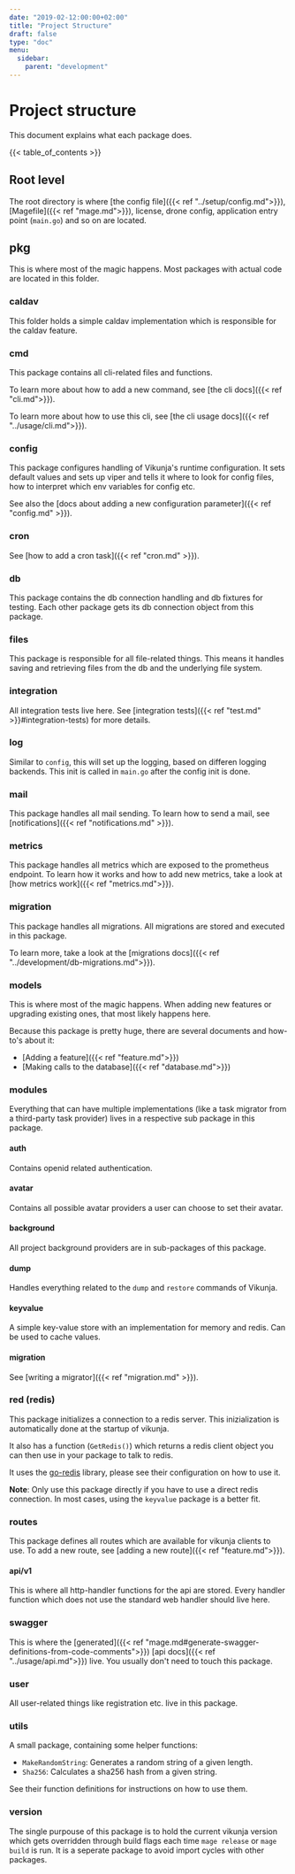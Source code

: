 ```yaml
---
date: "2019-02-12:00:00+02:00"
title: "Project Structure"
draft: false
type: "doc"
menu:
  sidebar:
    parent: "development"
---
```


# Project structure

This document explains what each package does.

{{< table_of_contents >}}

## Root level

The root directory is where [the config file]({{< ref "../setup/config.md">}}), [Magefile]({{< ref "mage.md">}}), license, drone config, 
application entry point (`main.go`) and so on are located.

## pkg

This is where most of the magic happens. Most packages with actual code are located in this folder.

### caldav

This folder holds a simple caldav implementation which is responsible for the caldav feature.

### cmd

This package contains all cli-related files and functions.

To learn more about how to add a new command, see [the cli docs]({{< ref "cli.md">}}).

To learn more about how to use this cli, see [the cli usage docs]({{< ref "../usage/cli.md">}}).

### config

This package configures handling of Vikunja's runtime configuration.
It sets default values and sets up viper and tells it where to look for config files, how to interpret which env variables 
for config etc.

See also the [docs about adding a new configuration parameter]({{< ref "config.md" >}}).

### cron

See [how to add a cron task]({{< ref "cron.md" >}}).

### db

This package contains the db connection handling and db fixtures for testing.
Each other package gets its db connection object from this package.

### files

This package is responsible for all file-related things.
This means it handles saving and retrieving files from the db and the underlying file system.

### integration

All integration tests live here.
See [integration tests]({{< ref "test.md" >}}#integration-tests) for more details.

### log

Similar to `config`, this will set up the logging, based on differen logging backends.
This init is called in `main.go` after the config init is done.

### mail

This package handles all mail sending. To learn how to send a mail, see [notifications]({{< ref "notifications.md" >}}).

### metrics

This package handles all metrics which are exposed to the prometheus endpoint.
To learn how it works and how to add new metrics, take a look at [how metrics work]({{< ref "metrics.md">}}).

### migration

This package handles all migrations.
All migrations are stored and executed in this package.

To learn more, take a look at the [migrations docs]({{< ref "../development/db-migrations.md">}}).

### models

This is where most of the magic happens.
When adding new features or upgrading existing ones, that most likely happens here.

Because this package is pretty huge, there are several documents and how-to's about it:

* [Adding a feature]({{< ref "feature.md">}})
* [Making calls to the database]({{< ref "database.md">}})

### modules

Everything that can have multiple implementations (like a task migrator from a third-party task provider) lives in a 
respective sub package in this package.

#### auth

Contains openid related authentication.

#### avatar

Contains all possible avatar providers a user can choose to set their avatar.

#### background

All project background providers are in sub-packages of this package.

#### dump

Handles everything related to the `dump` and `restore` commands of Vikunja.

#### keyvalue

A simple key-value store with an implementation for memory and redis. 
Can be used to cache values.

#### migration

See [writing a migrator]({{< ref "migration.md" >}}).

### red (redis)

This package initializes a connection to a redis server.
This inizialization is automatically done at the startup of vikunja.

It also has a function (`GetRedis()`) which returns a redis client object you can then use in your package 
to talk to redis.

It uses the [go-redis](https://github.com/go-redis/redis) library, please see their configuration on how to use it.

**Note**: Only use this package directly if you have to use a direct redis connection.
In most cases, using the `keyvalue` package is a better fit.

### routes

This package defines all routes which are available for vikunja clients to use.
To add a new route, see [adding a new route]({{< ref "feature.md">}}).

#### api/v1

This is where all http-handler functions for the api are stored. 
Every handler function which does not use the standard web handler should live here.

### swagger

This is where the [generated]({{< ref "mage.md#generate-swagger-definitions-from-code-comments">}}) [api docs]({{< ref "../usage/api.md">}}) live. 
You usually don't need to touch this package.

### user

All user-related things like registration etc. live in this package.

### utils

A small package, containing some helper functions:

* `MakeRandomString`: Generates a random string of a given length.
* `Sha256`: Calculates a sha256 hash from a given string.

See their function definitions for instructions on how to use them. 

### version

The single purpouse of this package is to hold the current vikunja version which gets overridden through build flags 
each time `mage release` or `mage build` is run.
It is a seperate package to avoid import cycles with other packages.

